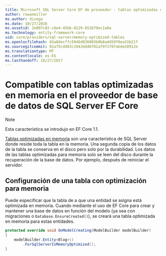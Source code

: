 ```yaml
---
title: Microsoft SQL Server Core EF de proveedor - tablas optimizadas en memoria - de base de datos
author: rowanmiller
ms.author: divega
ms.date: 10/27/2016
ms.assetid: 2e007c82-c6e4-45bb-8129-851b79ec1a0a
ms.technology: entity-framework-core
uid: core/providers/sql-server/memory-optimized-tables
ms.openlocfilehash: 83a0decffc5946d036903b8b8add59f0ea31b21f
ms.sourcegitcommit: 01a75cd483c1943ddd6f82af971f07abde20912e
ms.translationtype: MT
ms.contentlocale: es-ES
ms.lasthandoff: 10/27/2017
---
```

# <a name="memory-optimized-tables-support-in-sql-server-ef-core-database-provider"></a>Compatible con tablas optimizadas en memoria en el proveedor de base de datos de SQL Server EF Core

> [!NOTE]  
>
> Esta característica se introdujo en EF Core 1.1.

[Tablas optimizadas en memoria](https://docs.microsoft.com/sql/relational-databases/in-memory-oltp/memory-optimized-tables) son una característica de SQL Server donde reside toda la tabla en la memoria. Una segunda copia de los datos de la tabla se conserva en el disco pero solo por la durabilidad. Los datos de las tablas optimizadas para memoria solo se leen del disco durante la recuperación de la base de datos. Por ejemplo, después de reiniciar el servidor.

## <a name="configuring-a-memory-optimized-table"></a>Configuración de una tabla con optimización para memoria

Puede especificar que la tabla de a que una entidad se asigna está optimizada en memoria. Cuando mediante el uso de EF Core para crear y mantener una base de datos en función del modelo (ya sea con migraciones o `Database.EnsureCreated()`), se creará una tabla optimizada en memoria para estas entidades.

``` csharp
protected override void OnModelCreating(ModelBuilder modelBuilder)
{
    modelBuilder.Entity<Blog>()
        .ForSqlServerIsMemoryOptimized();
}
```
